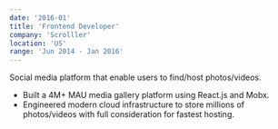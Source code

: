```yaml
---
date: '2016-01'
title: 'Frontend Developer'
company: 'Scrolller'
location: 'US'
range: 'Jun 2014 - Jan 2016'
---
```


Social media platform that enable users to find/host photos/videos.

- Built a 4M+ MAU media gallery platform using React.js and Mobx.
- Engineered modern cloud infrastructure to store millions of photos/videos with full consideration for fastest hosting.
